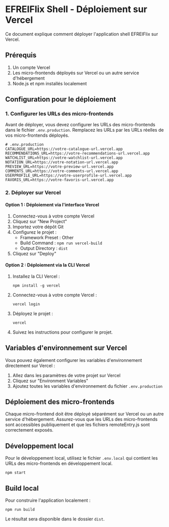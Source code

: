 # EFREIFlix Shell - Déploiement sur Vercel

Ce document explique comment déployer l'application shell EFREIFlix sur Vercel.

## Prérequis

1. Un compte Vercel
2. Les micro-frontends déployés sur Vercel ou un autre service d'hébergement
3. Node.js et npm installés localement

## Configuration pour le déploiement

### 1. Configurer les URLs des micro-frontends

Avant de déployer, vous devez configurer les URLs des micro-frontends dans le fichier `.env.production`. Remplacez les URLs par les URLs réelles de vos micro-frontends déployés.

```
# .env.production
CATALOGUE_URL=https://votre-catalogue-url.vercel.app
RECOMMENDATIONS_URL=https://votre-recommendations-url.vercel.app
WATCHLIST_URL=https://votre-watchlist-url.vercel.app
NOTATION_URL=https://votre-notation-url.vercel.app
PREVIEW_URL=https://votre-preview-url.vercel.app
COMMENTS_URL=https://votre-comments-url.vercel.app
USERPROFILE_URL=https://votre-userprofile-url.vercel.app
FAVORIS_URL=https://votre-favoris-url.vercel.app
```

### 2. Déployer sur Vercel

#### Option 1 : Déploiement via l'interface Vercel

1. Connectez-vous à votre compte Vercel
2. Cliquez sur "New Project"
3. Importez votre dépôt Git
4. Configurez le projet :
   - Framework Preset : Other
   - Build Command : `npm run vercel-build`
   - Output Directory : `dist`
5. Cliquez sur "Deploy"

#### Option 2 : Déploiement via la CLI Vercel

1. Installez la CLI Vercel :
   ```
   npm install -g vercel
   ```

2. Connectez-vous à votre compte Vercel :
   ```
   vercel login
   ```

3. Déployez le projet :
   ```
   vercel
   ```

4. Suivez les instructions pour configurer le projet.

## Variables d'environnement sur Vercel

Vous pouvez également configurer les variables d'environnement directement sur Vercel :

1. Allez dans les paramètres de votre projet sur Vercel
2. Cliquez sur "Environment Variables"
3. Ajoutez toutes les variables d'environnement du fichier `.env.production`

## Déploiement des micro-frontends

Chaque micro-frontend doit être déployé séparément sur Vercel ou un autre service d'hébergement. Assurez-vous que les URLs des micro-frontends sont accessibles publiquement et que les fichiers remoteEntry.js sont correctement exposés.

## Développement local

Pour le développement local, utilisez le fichier `.env.local` qui contient les URLs des micro-frontends en développement local.

```
npm start
```

## Build local

Pour construire l'application localement :

```
npm run build
```

Le résultat sera disponible dans le dossier `dist`. 